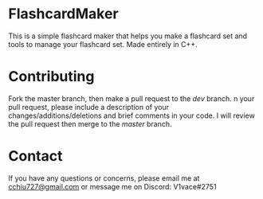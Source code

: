 # FlashcardMaker 
This is a simple flashcard maker that helps you make a flashcard set and tools to manage your flashcard set. Made entirely in C++.
# Contributing
Fork the master branch, then make a pull request to the *dev* branch. n your pull request, please include a description of your changes/additions/deletions and brief comments in your code. I will review the pull request then merge to the *master* branch.
# Contact
If you have any questions or concerns, please email me at cchiu727@gmail.com or message me on Discord: V1vace#2751
